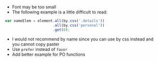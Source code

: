* Font may be too small
* The following example is a little difficult to read:

```js
var nameElem = element.all(by.css('.details'))
                      .all(by.css('personal'))
                      .get(0);
```
* I would not recommend by name since you can use by css instead and you
  cannot copy paster 
* Use `prefer` instead of `favor`
* Add better example for PO functions

